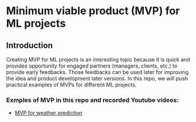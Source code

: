 # Minimum viable product (MVP) for ML projects
## Introduction 
Creating MVP for ML projects is an interesting topic because it is quick and provides opportunity for engaged partners (managers, clients, etc.) to provide early feedbacks. Those feedbacks can be used later for improving the idea and product development later versions.
In this repo, we will push practical examples of MVPs for different ML projects.


### Exmples of MVP in this repo and recorded Youtube videos:
- [MVP for weather prediction](https://www.youtube.com/watch?v=HSzQfxv2_l8)
